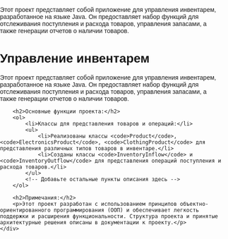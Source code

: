 Этот проект представляет собой приложение для управления инвентарем, разработанное на языке Java. Он предоставляет набор функций для отслеживания поступления и расхода товаров, управления запасами, а также генерации отчетов о наличии товаров.
<!DOCTYPE html>
<html lang="en">
<head>
    <meta charset="UTF-8">
    <meta name="viewport" content="width=device-width, initial-scale=1.0">
    <title>Управление инвентарем</title>
    <style>
        /* Ваши стили CSS */
        body {
            font-family: Arial, sans-serif;
            margin: 0;
            padding: 0;
        }
        /* Добавьте остальные стили здесь */
    </style>
</head>
<body>
    <div class="container">
        <h1>Управление инвентарем</h1>
        <p>Этот проект представляет собой приложение для управления инвентарем, разработанное на языке Java. Он предоставляет набор функций для отслеживания поступления и расхода товаров, управления запасами, а также генерации отчетов о наличии товаров.</p>
        
        <h2>Основные функции проекта:</h2>
        <ol>
            <li>Классы для представления товаров и операций:</li>
            <ul>
                <li>Реализованы классы <code>Product</code>, <code>ElectronicsProduct</code>, <code>ClothingProduct</code> для представления различных типов товаров в инвентаре.</li>
                <li>Созданы классы <code>InventoryInflow</code> и <code>InventoryOutflow</code> для представления операций поступления и расхода товаров.</li>
            </ul>
            <!-- Добавьте остальные пункты описания здесь -->
        </ol>
        
        <h2>Примечания:</h2>
        <p>Этот проект разработан с использованием принципов объектно-ориентированного программирования (ООП) и обеспечивает легкость поддержки и расширения функциональности. Структура проекта и принятые архитектурные решения описаны в документации к проекту.</p>
    </div>
</body>
</html>
